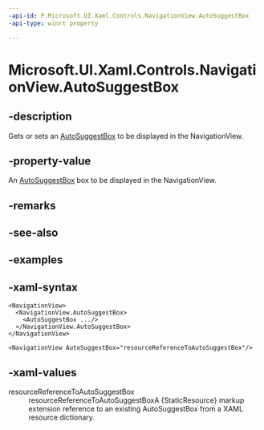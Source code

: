 ```yaml
---
-api-id: P:Microsoft.UI.Xaml.Controls.NavigationView.AutoSuggestBox
-api-type: winrt property

---
```

<!-- Property syntax.
public AutoSuggestBox AutoSuggestBox { get;  set; }
-->

# Microsoft.UI.Xaml.Controls.NavigationView.AutoSuggestBox


## -description

Gets or sets an [AutoSuggestBox](autosuggestbox.md) to be displayed in the NavigationView.


## -property-value

An [AutoSuggestBox](autosuggestbox.md) box to be displayed in the NavigationView.


## -remarks


## -see-also


## -examples


## -xaml-syntax

```xaml
<NavigationView>
  <NavigationView.AutoSuggestBox>
    <AutoSuggestBox .../>
  </NavigationView.AutoSuggestBox>
</NavigationView>
```

```xaml
<NavigationView AutoSuggestBox="resourceReferenceToAutoSuggestBox"/>
```


## -xaml-values

<dt>resourceReferenceToAutoSuggestBox</dt><dd>resourceReferenceToAutoSuggestBoxA {StaticResource} markup extension reference to an existing AutoSuggestBox from a XAML resource dictionary.</dd>
</dl>


